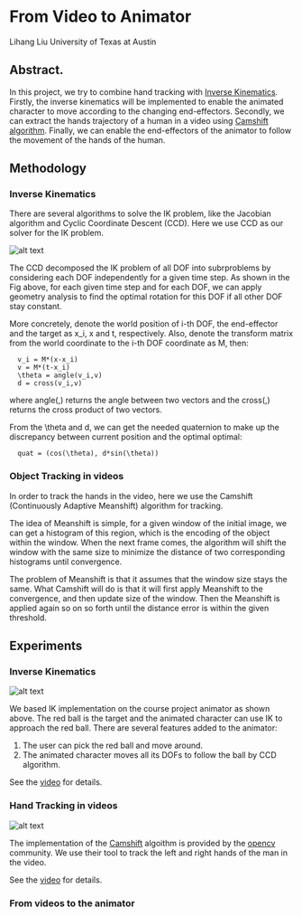 # From Video to Animator
Lihang Liu
University of Texas at Austin

## Abstract. 
In this project, we try to combine hand tracking with [Inverse Kinematics](https://en.wikipedia.org/wiki/Inverse_kinematics).
Firstly, the inverse kinematics will be implemented to enable the animated
character to move according to the changing end-effectors. Secondly, we can extract
the hands trajectory of a human in a video using [Camshift algorithm](https://fr.wikipedia.org/wiki/Camshift). 
Finally, we can enable the end-effectors of the animator to follow the movement of the hands of the human.

## Methodology

### Inverse Kinematics
There are several algorithms to solve the IK problem, like the Jacobian algorithm and Cyclic Coordinate Descent (CCD). 
Here we use CCD as our solver for the IK problem.

![alt text](https://raw.githubusercontent.com/LihangLiu/IK-taiji/master/media/fig_ccd.jpg "CCD")

The CCD decomposed the IK problem of all DOF into subrproblems by considering each DOF independently for a given time step.
As shown in the Fig above, for each given time step and for each DOF, we can apply geometry analysis to find the optimal rotation for this DOF if all other DOF stay constant. 

More concretely, denote the world position of i-th DOF, the end-effector and the target as x_i, x and t, respectively. Also, denote the transform matrix from the world coordinate to the i-th DOF coordinate as M, then:
      
      v_i = M*(x-x_i)
      v = M*(t-x_i)
      \theta = angle(v_i,v)
      d = cross(v_i,v)
where angle(,) returns the angle between two vectors and the cross(,) returns the cross product of two vectors.

From the \theta and d, we can get the needed quaternion to make up the discrepancy between current position and the optimal optimal:

      quat = (cos(\theta), d*sin(\theta))
      
### Object Tracking in videos
In order to track the hands in the video, here we use the Camshift (Continuously Adaptive Meanshift) algorithm for tracking. 

The idea of Meanshift is simple, for a given window of the initial image, we can get a histogram of this region, which is the encoding of the object within the window. When the next frame comes, the algorithm will shift the window with the same size to minimize the distance of two corresponding histograms until convergence.

The problem of Meanshift is that it assumes that the window size stays the same. What Camshift will do is that it will first apply Meanshift to the convergence, and then update size of the window. Then the Meanshift is applied again so on so forth until the distance error is within the given threshold.

## Experiments

### Inverse Kinematics

![alt text](https://raw.githubusercontent.com/LihangLiu/IK-taiji/master/media/taiji-ik-picker.png "animator")

We based IK implementation on the course project animator as shown above. The red ball is the target and the animated character can use IK to approach the red ball. There are several features added to the animator:
1. The user can pick the red ball and move around.
2. The animated character moves all its DOFs to follow the ball by CCD algorithm.

See the [video](https://raw.githubusercontent.com/LihangLiu/IK-taiji/master/media/taiji-ik-picker.mov) for details.

### Hand Tracking in videos

![alt text](https://raw.githubusercontent.com/LihangLiu/IK-taiji/master/media/taiji-handtracking.png "hand tracking")

The implementation of the [Camshift](http://docs.opencv.org/3.1.0/db/df8/tutorial_py_meanshift.html) algoithm is provided by the [opencv](http://docs.opencv.org/3.1.0/index.html) community. We use their tool to track the left and right hands of the man in the video.

See the [video](https://raw.githubusercontent.com/LihangLiu/IK-taiji/master/media/taiji-handtracking.mov) for details.

### From videos to the animator




















